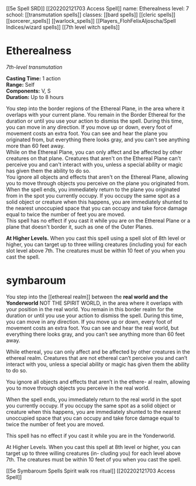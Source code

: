 [[5e Spell SRD]]
[[202202121703 Access Spell]]
name: Etherealness
level: 7
school: [[transmutation spells]]
classes: [[bard spells]]
         [[cleric spells]]
         [[sorcerer_spells]]
         [[warlock_spells]]
         [[Players_FlohFelixAljoscha/Spell Indices/wizard spells]]
         [[7th level witch spells]]

# Etherealness 
_7th-level transmutation_ 

**Casting Time:** 1 action    
**Range:** Self    
**Components:** V, S    
**Duration:** Up to 8 hours 

You step into the border regions of the Ethereal Plane, in the area where it overlaps with your current plane. You remain in the Border Ethereal for the duration or until you use your action to dismiss the spell. During this time, you can move in any direction. If you move up or down, every foot of movement costs an extra foot. You can see and hear the plane you originated from, but everything there looks gray, and you can't see anything more than 60 feet away.    
While on the Ethereal Plane, you can only affect and be affected by other creatures on that plane. Creatures that aren't on the Ethereal Plane can't perceive you and can't interact with you, unless a special ability or magic has given them the ability to do so.    
You ignore all objects and effects that aren't on the Ethereal Plane, allowing you to move through objects you perceive on the plane you originated from.    
When the spell ends, you immediately return to the plane you originated from in the spot you currently occupy. If you occupy the same spot as a solid object or creature when this happens, you are immediately shunted to the nearest unoccupied space that you can occupy and take force damage equal to twice the number of feet you are moved.    
This spell has no effect if you cast it while you are on the Ethereal Plane or a plane that doesn't border it, such as one of the Outer Planes. 

**At Higher Levels.** When you cast this spell using a spell slot of 8th level or higher, you can target up to three willing creatures (including you) for each slot level above 7th. The creatures must be within 10 feet of you when you cast the spell. 




# symbaroum



You step into the [[ethereal realm]] between the **real world and the Yonderworld** NOT THE SPIRIT WORLD, in the area where it overlaps with your position in the real world. You remain in this border realm for the duration or until you use your action to dismiss the spell. During this time, you can move in any direction. If you move up or down, every foot of movement costs an extra foot. You can see and hear the real world, but everything there looks gray, and you can’t see anything more than 60 feet away.

While ethereal, you can only affect and be affected by other creatures in the ethereal realm. Creatures that are not ethereal can’t perceive you and can’t interact with you, unless a special ability or magic has given them the ability to do so.

You ignore all objects and effects that aren’t in the ethere- al realm, allowing you to move through objects you perceive in the real world.

When the spell ends, you immediately return to the real world in the spot you currently occupy. If you occupy the same spot as a solid object or creature when this happens, you are immediately shunted to the nearest unoccupied space that you can occupy and take force damage equal to twice the number of feet you are moved.

This spell has no effect if you cast it while you are in the Yonderworld.

At Higher Levels. When you cast this spell at 8th level or higher, you can target up to three willing creatures (in- cluding you) for each level above 7th. The creatures must be within 10 feet of you when you cast the spell.

[[5e Symbaroum Spells Spirit walk ros ritual]] 
[[202202121703 Access Spell]]